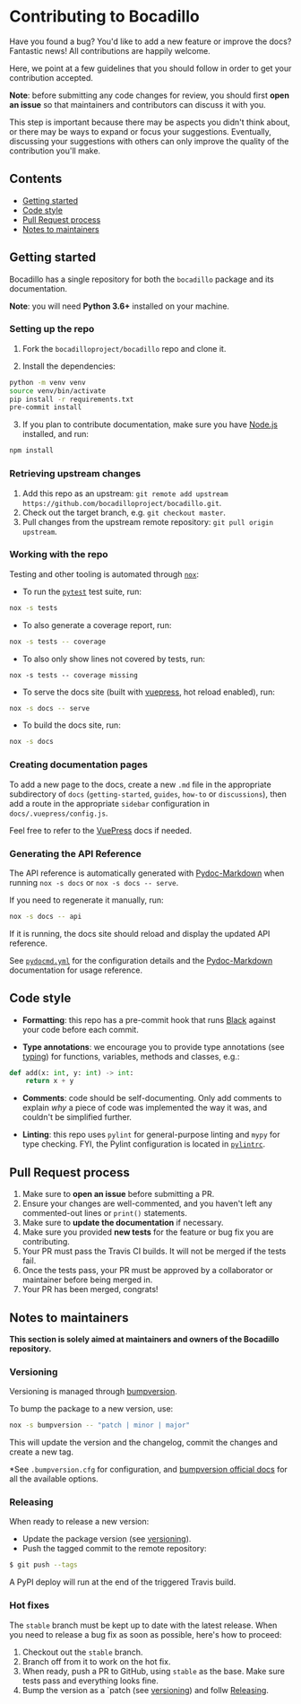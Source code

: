 # Contributing to Bocadillo

Have you found a bug? You'd like to add a new feature or improve the docs? Fantastic news! All contributions are happily welcome.

Here, we point at a few guidelines that you should follow in order to get your contribution accepted.

**Note**: before submitting any code changes for review, you should first **open an issue** so that maintainers and contributors can discuss it with you.

This step is important because there may be aspects you didn't think about, or there may be ways to expand or focus your suggestions. Eventually, discussing your suggestions with others can only improve the quality of the contribution you'll make.

## Contents

- [Getting started](#getting-started)
- [Code style](#code-style)
- [Pull Request process](#pull-request-process)
- [Notes to maintainers](#notes-to-maintainers)

## Getting started

Bocadillo has a single repository for both the `bocadillo` package and its documentation.

**Note**: you will need **Python 3.6+** installed on your machine.

### Setting up the repo

1. Fork the `bocadilloproject/bocadillo` repo and clone it.

2. Install the dependencies:

```bash
python -m venv venv
source venv/bin/activate
pip install -r requirements.txt
pre-commit install
```

3. If you plan to contribute documentation, make sure you have [Node.js](https://nodejs.org/en) installed, and run:

```bash
npm install
```

### Retrieving upstream changes

1. Add this repo as an upstream: `git remote add upstream https://github.com/bocadilloproject/bocadillo.git`.
2. Check out the target branch, e.g. `git checkout master`.
3. Pull changes from the upstream remote repository: `git pull origin upstream`.

### Working with the repo

Testing and other tooling is automated through [`nox`](https://nox.thea.codes/en/stable/index.html):

- To run the [`pytest`](https://docs.pytest.org) test suite, run:

```bash
nox -s tests
```

- To also generate a coverage report, run:

```bash
nox -s tests -- coverage
```

- To also only show lines not covered by tests, run:

```
nox -s tests -- coverage missing
```

- To serve the docs site (built with [vuepress], hot reload enabled), run:

[vuepress]: https://vuepress.vuejs.org

```bash
nox -s docs -- serve
```

- To build the docs site, run:

```bash
nox -s docs
```

### Creating documentation pages

To add a new page to the docs, create a new `.md` file in the appropriate subdirectory of `docs` (`getting-started`, `guides`, `how-to` or `discussions`), then add a route in the appropriate `sidebar` configuration in `docs/.vuepress/config.js`.

Feel free to refer to the [VuePress] docs if needed.

### Generating the API Reference

The API reference is automatically generated with [Pydoc-Markdown] when running `nox -s docs` or `nox -s docs -- serve`.

[pydoc-markdown]: https://niklasrosenstein.github.io/pydoc-markdown/

If you need to regenerate it manually, run:

```bash
nox -s docs -- api
```

If it is running, the docs site should reload and display the updated API reference.

See [`pydocmd.yml`](./pydocmd.yml) for the configuration details and the [Pydoc-Markdown] documentation for usage reference.

## Code style

- **Formatting**: this repo has a pre-commit hook that runs [Black](https://github.com/ambv/black) against your code before each commit.

- **Type annotations**: we encourage you to provide type annotations (see [typing](https://docs.python.org/3/library/typing.html)) for functions, variables, methods and classes, e.g.:

```python
def add(x: int, y: int) -> int:
    return x + y
```

- **Comments**: code should be self-documenting. Only add comments to explain _why_ a piece of code was implemented the way it was, and couldn't be simplified further.

- **Linting**: this repo uses `pylint` for general-purpose linting and `mypy` for type checking. FYI, the Pylint configuration is located in [`pylintrc`](./pylintrc).

## Pull Request process

1. Make sure to **open an issue** before submitting a PR.
2. Ensure your changes are well-commented, and you haven't left any commented-out lines or `print()` statements.
3. Make sure to **update the documentation** if necessary.
4. Make sure you provided **new tests** for the feature or bug fix you are contributing.
5. Your PR must pass the Travis CI builds. It will not be merged if the tests fail.
6. Once the tests pass, your PR must be approved by a collaborator or maintainer before being merged in.
7. Your PR has been merged, congrats!

## Notes to maintainers

**This section is solely aimed at maintainers and owners of the Bocadillo repository.**

### Versioning

Versioning is managed through [bumpversion](https://pypi.org/project/bumpversion/).

To bump the package to a new version, use:

```bash
nox -s bumpversion -- "patch | minor | major"
```

This will update the version and the changelog, commit the changes and create a new tag.

\*See `.bumpversion.cfg` for configuration, and [bumpversion official docs](https://pypi.org/project/bumpversion/) for all the available options.

### Releasing

When ready to release a new version:

- Update the package version (see [versioning](#versioning)).
- Push the tagged commit to the remote repository:

```bash
$ git push --tags
```

A PyPI deploy will run at the end of the triggered Travis build.

### Hot fixes

The `stable` branch must be kept up to date with the latest release. When you need to release a bug fix as soon as possible, here's how to proceed:

1. Checkout out the `stable` branch.
2. Branch off from it to work on the hot fix.
3. When ready, push a PR to GitHub, using `stable` as the base. Make sure tests pass and everything looks fine.
4. Bump the version as a `patch (see [versioning](#versioning)) and follw [Releasing](#releasing).
